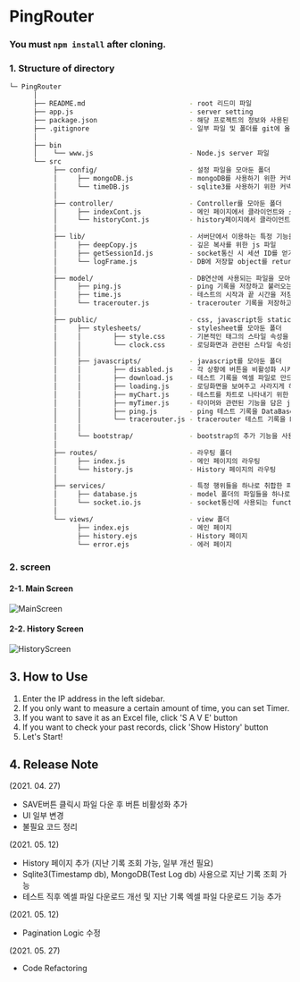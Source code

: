 # PingRouter

### You must `npm install` after cloning.

### 1. Structure of directory

```bash
└─ PingRouter
      │
      ├── README.md                          - root 리드미 파일
      ├── app.js                             - server setting
      ├── package.json                       - 해당 프로젝트의 정보와 사용된 모듈이 담긴 파일
      ├── .gitignore                         - 일부 파일 및 폴더를 git에 올리지 않기 위해 작성한 파일
      │
      ├── bin
      │    └── www.js                        - Node.js server 파일
      └── src
           ├── config/                       - 설정 파일을 모아둔 폴더
           │     ├── mongoDB.js              - mongoDB를 사용하기 위한 커넥트 파일
           │     └── timeDB.js               - sqlite3를 사용하기 위한 커넥트 파일
           │
           ├── controller/                   - Controller를 모아둔 폴더
           │     ├── indexCont.js            - 메인 페이지에서 클라이언트와 소통을 위한 controller
           │     └── historyCont.js          - history페이지에서 클라이언트와 소통을 위한 controller
           │
           ├── lib/                          - 서버단에서 이용하는 특정 기능을 가지고 있는 파일을 모아둔 폴더
           │     ├── deepCopy.js             - 깊은 복사를 위한 js 파일
           │     ├── getSessionId.js         - socket통신 시 세션 ID를 얻기 위한 js 파일
           │     └── logFrame.js             - DB에 저장할 object를 return하는 js 파일
           │
           ├── model/                        - DB연산에 사용되는 파일을 모아둔 폴더
           │     ├── ping.js                 - ping 기록을 저장하고 불러오는 js 파일 (mongoDB)
           │     ├── time.js                 - 테스트의 시작과 끝 시간을 저장하고 불러오는 js 파일(sqlite3)
           │     └── tracerouter.js          - tracerouter 기록을 저장하고 불러오는 js 파일 (mongoDB)
           │
           ├── public/                       - css, javascript등 static파일이 모여 있는 폴더
           │     ├── stylesheets/            - stylesheet를 모아둔 폴더
           │     │        ├── style.css      - 기본적인 태그의 스타일 속성을 담아둔 stylesheet
           │     │        └── clock.css      - 로딩화면과 관련된 스타일 속성을 담아둔 stylesheet
           │     │
           │     ├── javascripts/            - javascript를 모아둔 폴더
           │     │        ├── disabled.js    - 각 상황에 버튼을 비활성화 시키는 기능을 담은 javascript
           │     │        ├── download.js    - 테스트 기록을 엑셀 파일로 만드는 기능을 담은 javascript
           │     │        ├── loading.js     - 로딩화면을 보여주고 사라지게 하는 기능을 담은 javascript
           │     │        ├── myChart.js     - 테스트를 차트로 나타내기 위한 옵션과 기능을 담은 javascript
           │     │        ├── myTimer.js     - 타이머와 관련된 기능을 담은 javascript
           │     │        ├── ping.js        - ping 테스트 기록을 DataBase(MongoDB)에 담기 위한 Schema와 데이터 저장, 찾기 기능을 담은 javascript
           │     │        └── tracerouter.js - tracerouter 테스트 기록을 DataBase(MongoDB)에 담기 위한 Schema와 데이터 저장, 찾기 기능을 담은 javascript
           │     │
           │     └── bootstrap/              - bootstrap의 추가 기능을 사용하기 위한 파일이 모여 있는 폴더
           │
           ├── routes/                       - 라우팅 폴더
           │     ├── index.js                - 메인 페이지의 라우팅
           │     └── history.js              - History 페이지의 라우팅
           │
           ├── services/                     - 특정 행위들을 하나로 취합한 파일을 모아둔 폴더
           │     ├── database.js             - model 폴더의 파일들을 하나로 취합시킨 database.js 파일
           │     └── socket.io.js            - socket통신에 사용되는 function을 하나로 모아둔 js 파일
           │
           └── views/                        - view 폴더
                 ├── index.ejs               - 메인 페이지
                 ├── history.ejs             - History 페이지
                 └── error.ejs               - 에러 페이지
```

### 2. screen

#### 2-1. Main Screen

![MainScreen](https://user-images.githubusercontent.com/51731660/117908710-e143ce80-b313-11eb-807d-6e0a20aeabb0.png)

#### 2-2. History Screen

![HistoryScreen](https://user-images.githubusercontent.com/51731660/117909001-66c77e80-b314-11eb-8612-209385633c80.png)

## 3. How to Use

1. Enter the IP address in the left sidebar.
2. If you only want to measure a certain amount of time, you can set Timer.
3. If you want to save it as an Excel file, click 'S A V E' button
4. If you want to check your past records, click 'Show History' button
5. Let's Start!

## 4. Release Note

(2021. 04. 27)

- SAVE버튼 클릭시 파일 다운 후 버튼 비활성화 추가
- UI 일부 변경
- 불필요 코드 정리

(2021. 05. 12)

- History 페이지 추가 (지난 기록 조회 가능, 일부 개선 필요)
- Sqlite3(Timestamp db), MongoDB(Test Log db) 사용으로 지난 기록 조회 가능
- 테스트 직후 엑셀 파일 다운로드 개선 및 지난 기록 엑셀 파일 다운로드 기능 추가

(2021. 05. 12)

- Pagination Logic 수정

(2021. 05. 27)

- Code Refactoring
